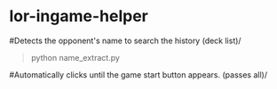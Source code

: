 # lor-ingame-helper

#Detects the opponent's name to search the history (deck list)/
> python name_extract.py

#Automatically clicks until the game start button appears. (passes all)/


